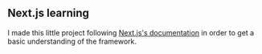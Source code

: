 ## Next.js learning ##

I made this little project following [Next.js's documentation](https://nextjs.org/docs/getting-started) in order to get a basic understanding of the framework.